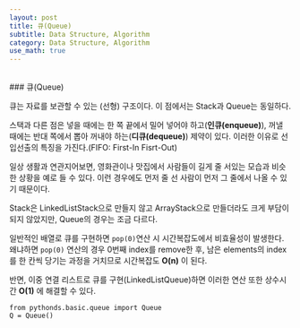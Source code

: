 ```yaml
---
layout: post
title: 큐(Queue)
subtitle: Data Structure, Algorithm
category: Data Structure, Algorithm
use_math: true
---
```


<br>
### 큐(Queue)

큐는 자료를 보관할 수 있는 (선형) 구조이다. 이 점에서는 Stack과 Queue는 동일하다.

스택과 다른 점은 넣을 때에는 한 쪽 끝에서 밀어 넣어야 하고(__인큐(enqueue)__), 꺼낼 때에는 반대 쪽에서 뽑아 꺼내야 하는(__디큐(dequeue)__) 제약이 있다. 이러한 이유로 선입선출의 특징을 가진다.(FIFO: First-In Fisrt-Out)

일상 생활과 연관지어보면, 영화관이나 맛집에서 사람들이 길게 줄 서있는 모습과 비슷한 상황을 예로 들 수 있다. 이런 경우에도 먼저 줄 선 사람이 먼저 그 줄에서 나올 수 있기 때문이다.

Stack은 LinkedListStack으로 만들지 않고 ArrayStack으로 만들더라도 크게 부담이 되지 않았지만, Queue의 경우는 조금 다르다.

일반적인 배열로 큐를 구현하면 ```pop(0)```연산 시 시간복잡도에서 비효율성이 발생한다. 왜냐하면 ```pop(0)``` 연산의 경우 0번째 index를 remove한 후, 남은 elements의 index를 한 칸씩 당기는 과정을 거치므로 시간복잡도 __O(n)__ 이 된다.

반면, 이중 연결 리스트로 큐를 구현(LinkedListQueue)하면 이러한 연산 또한 상수시간 __O(1)__ 에 해결할 수 있다.

```
from pythonds.basic.queue import Queue
Q = Queue()
```
